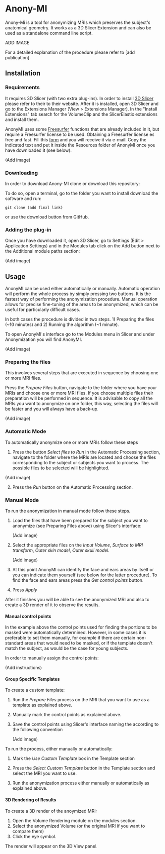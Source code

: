 # Anony-MI

Anony-Mi is a tool for anonymizing MRIs which preserves the subject's anatomical geometry. It works as a 3D Slicer Extension and can also be used as a standalone command line script.



ADD IMAGE



For a detailed explanation of the procedure please refer to [add publication].



## Installation

### Requirements

It requires 3D Slicer (with two extra plug-ins). In order to install [3D Slicer](https://www.slicer.org/) please refer to their to their website. After it is installed, open 3D Slicer and go to the Extensions Manager (View > Extensions Manager). In the "Install Extensions" tab search for the VolumeClip and the SlicerElastix extensions and install them.

AnonyMI uses some [Freesurfer](https://surfer.nmr.mgh.harvard.edu/) functions that are already included in it, but require a Freesurfer license to be used. Obtaining a Freesurfer license es free and fast. Fill this [form](https://surfer.nmr.mgh.harvard.edu/registration.html)  and you will receive it via e-mail. Copy the indicated text and put it inside the Resources folder of AnonyMI once you have downloaded it (see below).

(Add image)



### Downloading

In order to download Anony-MI clone or download this repository:

 To do so, open a terminal, go to the folder you want to install download the software and run:

```
git clone (add final link)
```

or use the download button from GitHub. 



### Adding the plug-in

Once you have downloaded it, open 3D Slicer, go to Settings (Edit > Application Settings) and in the Modules tab click on the Add button next to the Additional module paths section:

(Add image)



## Usage

AnonyMI can be used either automatically or manually. Automatic operation will perform the whole process by simply pressing two buttons. It is the fastest way of performing the anonymization procedure. Manual operation allows for precise fine-tuning of the areas to be anonymized, which can be useful for particularly difficult cases.

In both cases the procedure is divided in two steps. 1) Preparing the files (~10 minutes) and 2) Running the algorithm (~1 minute).

To open AnonyMI's interface go to the Modules menu in Slicer and under Anonymization you will find AnonyMI.

(Add image)



### Preparing the files

This involves several steps that are executed in sequence by choosing one or more MRI files.

Press the _Prepare Files_ button, navigate to the folder where you have your MRIs and choose one or more MRI files. If you choose multiple files their preparation will be performed in sequence. It is advisable to copy all the MRIs you want to anonymize on one folder, this way, selecting the files will be faster and you will always have a back-up.



(Add image)



### Automatic Mode

To automatically anonymize one or more MRIs follow these steps

1. Press the button _Select files to Run_ in the Automatic Processing section, navigate to the folder where the MRIs are located and choose the files corresponding to the subject or subjects you want to process. The possible files to be selected will be highlighted.

(Add image)

2. Press the _Run_ button on the Automatic Processing section.



### Manual Mode

To run the anonymization in manual mode follow these steps.

1. Load the files that have been prepared for the subject you want to anonymize (see Preparing Files above) using Slicer's interface:

   (Add image)

2. Select the appropriate files on the _Input Volume_, _Surface to MRI transform_, _Outer skin model_, _Outer skull model_.

   (Add image)

3. At this point AnonyMI can identify the face and ears areas by itself or you can indicate them yourself (see below for the latter procedure). To find the face and ears areas press the _Get control points_ button.

4. Press _Apply_



After it finishes you will be able to see the anonymized MRI and also to create a 3D render of it to observe the results.



#### Manual control points

In the example above the control points used for finding the portions to be masked were automatically determined. However, in some cases it is preferable to set them manually, for example if there are certain non-standard areas that would need to be masked, or if the template doesn't match the subject, as would be the case for young subjects. 

In order to manually assign the control points:



(Add instructions)



#### Group Specific Templates

To create a custom template:

1. Run the _Prepare Files_ process on the MRI that you want to use as a template as explained above.

2. Manually mark the control points as explained above.

3. Save the control points using Slicer's interface naming the according to the following convention

   (Add image)



To run the process, either manually or automatically:

1. Mark the _Use Custom Template_ box in the Template section

2. Press the _Select Custom Template_ button in the Template section and select the MRI you want to use.
3. Run the anonymization process either manually or automatically as explained above.



#### 3D Rendering of Results

To create a 3D render of the anoymized MRI:

1. Open the Volume Rendering module on the modules section.
2. Select the anonymized Volume (or the original MRI if you want to compare them)
3. Click the eye symbol.

The render will appear on the 3D View panel.























